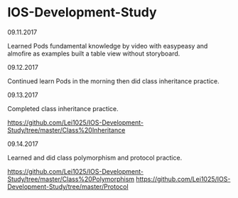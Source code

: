 # IOS-Development-Study

09.11.2017

Learned Pods fundamental knowledge by video with easypeasy and almofire as examples built a table view without storyboard.

09.12.2017

Continued learn Pods in the morning then did class inheritance practice.

09.13.2017

Completed class inheritance practice.

https://github.com/Lei1025/IOS-Development-Study/tree/master/Class%20Inheritance

09.14.2017

Learned and did class polymorphism and protocol practice.

https://github.com/Lei1025/IOS-Development-Study/tree/master/Class%20Polymorphism
https://github.com/Lei1025/IOS-Development-Study/tree/master/Protocol
